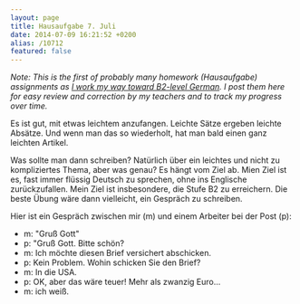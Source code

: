 ```yaml
---
layout: page
title: Hausaufgabe 7. Juli
date: 2014-07-09 16:21:52 +0200
alias: /10712
featured: false
---
```


_Note: This is the first of probably many homework (Hausaufgabe) assignments as [I work my way toward B2-level German](/projects/german). I post them here for easy review and correction by my teachers and to track my progress over time._

Es ist gut, mit etwas leichtem anzufangen. Leichte Sätze ergeben leichte Absätze. Und wenn man das so wiederholt, hat man bald einen ganz leichten Artikel.

Was sollte man dann schreiben? Natürlich über ein leichtes und nicht zu kompliziertes Thema, aber was genau? Es hängt vom Ziel ab. Mien Ziel ist es, fast immer flüssig Deutsch zu sprechen, ohne ins Englische zurückzufallen. Mein Ziel ist insbesondere, die Stufe B2 zu erreichern. Die beste Übung wäre dann vielleicht, ein Gespräch zu schreiben.

Hier ist ein Gespräch zwischen mir (m) und einem Arbeiter bei der Post (p):

 - m: "Gruß Gott"
 - p: "Gruß Gott. Bitte schön?
 - m: Ich möchte diesen Brief versichert abschicken.
 - p: Kein Problem. Wohin schicken Sie den Brief?
 - m: In die USA.
 - p: OK, aber das wäre teuer! Mehr als zwanzig Euro...
 - m: ich weiß.
